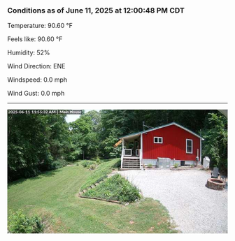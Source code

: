 ### Conditions as of June 11, 2025 at 12:00:48 PM CDT 

Temperature: 90.60 &deg;F

Feels like: 90.60 &deg;F

Humidity: 52%

Wind Direction: ENE

Windspeed: 0.0 mph

Wind Gust: 0.0 mph

---

<img src="./images/latest.jpeg"/>

